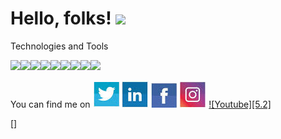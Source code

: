 # Hello, folks! <img src="https://raw.githubusercontent.com/MartinHeinz/MartinHeinz/master/wave.gif" width="30px">



Technologies and Tools

![](https://img.shields.io/badge/OS-Linux-informational?style=flat&logo=linux&logoColor=white&color=2bbc8a)![](https://img.shields.io/badge/Editor-Eclipse-informational?style=flat&logo=eclipse&logoColor=white&color=2bbc8a)![](https://img.shields.io/badge/Code-EmbeddedC-informational?style=flat&logo=EmbeddedC&logoColor=white&color=2bbc8a)![](https://img.shields.io/badge/Code-Python-informational?style=flat&logo=python&logoColor=white&color=2bbc8a)![](https://img.shields.io/badge/Code-C++-informational?style=flat&logo=C++&logoColor=white&color=2bbc8a)![](https://img.shields.io/badge/Code-Make-informational?style=flat&logo=Make&logoColor=white&color=2bbc8a)![](https://img.shields.io/badge/MCU-ARM-informational?style=flat&logo=beaglebone&logoColor=white&color=2bbc8a)![](https://img.shields.io/badge/Tools-Proteus-informational?style=flat&logo=proteus&logoColor=white&color=2bbc8a)![](https://img.shields.io/badge/Tools-EasyEda-informational?style=flat&logo=easyeda&logoColor=white&color=2bbc8a)


<!-- Actual text -->

You can find me on  [![Twitter][1.2]][1] [![LinkedIn][2.2]][2]  [![Facebook][3.2]][3] [![Instagram][4.2]][4] [![Youtube][5.2]][5]

<!-- Icons -->

[1.2]: https://github.com/gov466/gov466/blob/master/Images/twitter.jpg (twitter icon without padding)
[2.2]: https://github.com/gov466/gov466/blob/master/Images/linkedin.jpg (LinkedIn icon without padding)
[3.2]: https://github.com/gov466/gov466/blob/master/Images/facebook.jpg (Facebook icon without padding)
[4.2]: https://github.com/gov466/gov466/blob/master/Images/instagram.jpg (Facebook icon without padding)
[5:2]: https://github.com/gov466/gov466/blob/master/Images/youtube.jpg (Facebook icon without padding)

<!-- Links to your social media accounts -->

[1]: https://twitter.com/Govindraj3
[2]: https://www.linkedin.com/in/govind-raj-4b80b9135/
[3]: https://www.facebook.com/govind.mndy
[4]: https://www.instagram.com/govindraj7809/
[5]: https://www.youtube.com/feed/my_videos

<!--
**gov466/gov466** is a ✨ _special_ ✨ repository because its `README.md` (this file) appears on your GitHub profile.

Here are some ideas to get you started:

- 🔭 I’m currently working on ...
- 🌱 I’m currently learning ...
- 👯 I’m looking to collaborate on ...
- 🤔 I’m looking for help with ...
- 💬 Ask me about ...
- 📫 How to reach me: ...
- 😄 Pronouns: ...
- ⚡ Fun fact: ...
-->
[]

